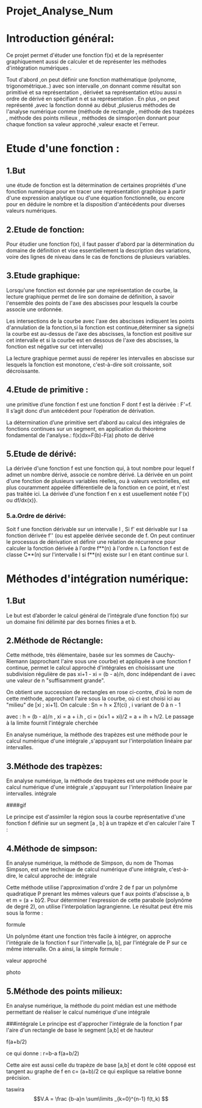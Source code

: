 # Projet_Analyse_Num
# Introduction général:

Ce projet permet d'étuder une fonction f(x) et de la  représenter graphiquement  aussi de calculer et de représenter les méthodes d'intégration numériques .

Tout d'abord ,on peut  définir une fonction mathématique (polynome, trigonométrique..) avec son intervalle ,on donnant comme résultat son primitivé et sa représentation , dérivéet sa représentation et/ou aussi n ordre de dérivé en spécifiant n et sa représentation . En plus , on peut représenté ,avec la fonction donné au début ,plusierus méthodes de l'analyse numérique comme (méthode de rectangle , méthode des trapézes , méthode des points milieux , méthodes de simspon)en donnant pour chaque fonction sa valeur approché ,valeur exacte et l'erreur.

# Etude d'une fonction :

## 1.But

une étude de fonction est la détermination de certaines propriétés d'une fonction numérique pour en tracer une représentation graphique à partir d'une expression analytique ou d'une équation fonctionnelle, ou encore pour en déduire le nombre et la disposition d'antécédents pour diverses valeurs numériques.


## 2.Etude de fonction:

Pour étudier une fonction f(x), il faut passer d'abord par la détermination du domaine de définition et vise essentiellement la description des variations, voire des lignes de niveau dans le cas de fonctions de plusieurs variables.

## 3.Etude graphique:

Lorsqu'une fonction est donnée par une représentation de courbe, la lecture graphique permet de lire son domaine de définition, à savoir l'ensemble des points de l'axe des abscisses pour lesquels la courbe associe une ordonnée.

Les intersections de la courbe avec l'axe des abscisses indiquent les points d'annulation de la fonction,si la fonction est continue,déterminer sa signe(si la courbe est au-dessus de l'axe des abscisses, la fonction est positive sur cet intervalle et si la courbe est en dessous de l'axe des abscisses, la fonction est négative sur cet intervalle)

La lecture graphique permet aussi de repérer les intervalles en abscisse sur lesquels la fonction est monotone, c'est-à-dire soit croissante, soit décroissante.

## 4.Etude de primitive :

une primitive d’une fonction  f est une fonction F dont f est la dérivée : F'=f. Il s’agit donc d’un antécédent pour l’opération de dérivation.

La détermination d’une primitive sert d’abord au calcul des intégrales de fonctions continues sur un segment, en application du théorème fondamental de l'analyse.:
f(x)dx=F(b)-F(a)
photo de dérivé
 
 ## 5.Etude de dérivé:
 La dérivée d'une fonction f est une fonction qui, à tout nombre pour lequel f admet un nombre dérivé, associe ce nombre dérivé. La dérivée en un point d'une fonction de plusieurs variables réelles, ou à valeurs vectorielles, est plus couramment appelée différentielle de la fonction en ce point, et n'est pas traitée ici. La dérivée d'une fonction f en x est usuellement notée f'(x) ou df/dx(x)}.
 
 ### 5.a.Ordre de dérivé:
Soit f une fonction dérivable sur un intervalle I ,  Si f' est dérivable sur I sa fonction dérivée f''  (ou  est appelée dérivée seconde de f.
On peut continuer le processus de dérivation et définir une relation de récurrence pour calculer la fonction dérivée  à l'ordre f**(n) à l'ordre n.
La fonction f est de classe C**(n) sur l'intervalle I si f**(n) existe sur I en étant continue sur I.

# Méthodes d'intégration numérique: 

## 1.But

Le but  est d’aborder le calcul général de l’intégrale d’une fonction f(x) sur un domaine fini délimité par des bornes finies a et b.


## 2.Méthode de Réctangle:

Cette méthode, très élémentaire, basée sur les sommes de Cauchy-Riemann (approchant l'aire sous une courbe) et appliquée à une fonction f continue, permet le calcul approché d'intégrales en choisissant une subdivision régulière de pas         xi+1 - xi = (b - a)/n, donc indépendant de i avec une valeur de n "suffisamment grande".

On obtient une succession de rectangles en rose ci-contre, d'où le nom de cette méthode, approchant l'aire sous la courbe,  où ci est choisi ici au "milieu" de [xi ; xi+1]. On calcule :
Sn = h × Σf(ci) , i variant de 0 à n - 1

avec : h = (b - a)/n , xi = a + i.h , ci = (xi+1 + xi)/2 = a + ih + h/2. Le passage à la limite fournit l'intégrale cherchée

En analyse numérique, la méthode des trapèzes est une méthode pour le calcul numérique d'une intégrale ,s'appuyant sur l'interpolation linéaire par intervalles.

## 3.Méthode des trapèzes:

En analyse numérique, la méthode des trapèzes est une méthode pour le calcul numérique d'une intégrale ,s'appuyant sur l'interpolation linéaire par intervalles.
intégrale

####gif

Le principe est d'assimiler la région sous la courbe représentative d'une fonction f définie sur un segment [a , b] à un trapèze et d'en calculer l'aire T :


## 4.Méthode de simpson:

En analyse numérique, la méthode de Simpson, du nom de Thomas Simpson, est une technique de calcul numérique d'une intégrale, c'est-à-dire, le calcul approché de:
intégrale

Cette méthode utilise l'approximation d'ordre 2 de f par un polynôme quadratique P prenant les mêmes valeurs que f aux points d'abscisse a, b et m = (a + b)⁄2. Pour déterminer l'expression de cette parabole (polynôme de degré 2), on utilise l'interpolation lagrangienne. Le résultat peut être mis sous la forme :

formule

Un polynôme étant une fonction très facile à intégrer, on approche l'intégrale de la fonction f sur l'intervalle [a, b], par l'intégrale de P sur ce même intervalle. On a ainsi, la simple formule :


valeur approché

photo

## 5.Méthode des points milieux:


En analyse numérique, la méthode du point médian est une méthode permettant de réaliser le calcul numérique d'une intégrale


###intégrale
Le principe est d'approcher l'intégrale de la fonction f par l'aire d'un rectangle de base le segment [a,b] et de hauteur

f(a+b/2)

ce qui donne : 
r=b-a f(a+b/2)
  
Cette aire est aussi celle du trapèze de base [a,b] et dont le côté opposé est tangent au graphe de f en  c= (a+b)/2 ce qui explique sa relative bonne précision.

taswira 
$$V.A = \frac {b-a}n \sum\limits _{k=0}^{n-1} f(t_k) $$

